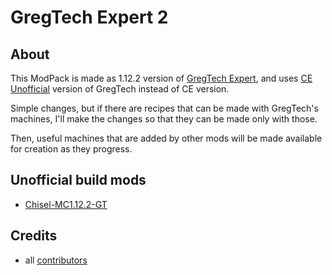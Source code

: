 # GregTech Expert 2

## About

This ModPack is made as 1.12.2 version of [GregTech Expert](https://www.curseforge.com/minecraft/modpacks/gregtech-expert), and uses [CE Unofficial](https://www.curseforge.com/minecraft/mc-mods/gregtech-ce-unofficial) version of GregTech instead of CE version.

Simple changes, but if there are recipes that can be made with GregTech's machines, I'll make the changes so that they can be made only with those.

Then, useful machines that are added by other mods will be made available for creation as they progress.

## Unofficial build mods

* [Chisel-MC1.12.2-GT](https://github.com/GTModpackTeam/Chisel)

## Credits

* all [contributors](https://github.com/GTModpackTeam/gregtech-expert-2/graphs/contributors)

